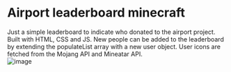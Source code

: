 # Airport leaderboard minecraft
Just a simple leaderboard to indicate who donated to the airport project. Built with HTML, CSS and JS. New people can be added to the leaderboard by extending the populateList array with a new user object. User icons are fetched from the Mojang API and Mineatar API.   
![image](https://github.com/tcBorek2002/Airport-leaderboard-minecraft/assets/33029446/edabeb51-e5ca-4398-bd18-d2f40e9b31cf)
